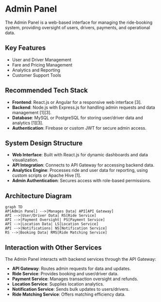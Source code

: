 # Admin Panel

The Admin Panel is a web-based interface for managing the ride-booking system, providing oversight of users, drivers, payments, and operational data.

## Key Features
- User and Driver Management
- Fare and Pricing Management
- Analytics and Reporting
- Customer Support Tools

## Recommended Tech Stack
- **Frontend**: React.js or Angular for a responsive web interface [3].
- **Backend**: Node.js with Express.js for handling admin requests and data management [1][3].
- **Database**: MySQL or PostgreSQL for storing user/driver data and analytics [1][3].
- **Authentication**: Firebase or custom JWT for secure admin access.

## System Design Structure
- **Web Interface**: Built with React.js for dynamic dashboards and data visualization.
- **API Integration**: Connects to API Gateway for accessing backend data.
- **Analytics Engine**: Processes ride and user data for reporting, using custom scripts or Apache Hive [1].
- **Admin Authentication**: Secures access with role-based permissions.

## Architecture Diagram
```mermaid
graph TD
AP[Admin Panel] -->|Manages Data| API[API Gateway]
API -->|User/Driver Data| RS[Ride Service]
API -->|Payment Oversight| PS[Payment Service]
API -->|Location Data| LS[Location Service]
API -->|Notifications| NS[Notification Service]
RS -->|Booking Data| RMS[Ride Matching Service]
```

## Interaction with Other Services
The Admin Panel interacts with backend services through the API Gateway:
- **API Gateway**: Routes admin requests for data and updates.
- **Ride Service**: Provides booking and user/driver data.
- **Payment Service**: Manages transaction oversight and refunds.
- **Location Service**: Supplies location analytics.
- **Notification Service**: Sends bulk updates to users/drivers.
- **Ride Matching Service**: Offers matching efficiency data.

